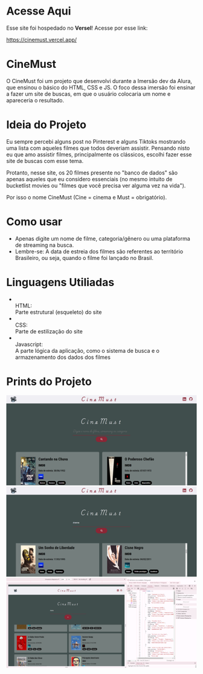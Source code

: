 <h1>Acesse Aqui</h1>

<p>Esse site foi hospedado no <b>Versel</b>! Acesse por esse link:
<br>

<a href="https://cinemust.vercel.app/" target="_blank" >https://cinemust.vercel.app/</a>

</p>

###

<h1>CineMust</h1>

<p>O CineMust foi um projeto que desenvolvi durante a Imersão dev da Alura, que ensinou o básico do HTML, CSS e JS. O foco dessa imersão foi ensinar a fazer um site de buscas, em que o usuário colocaria um nome e apareceria o resultado.</p>

###

<h1>Ideia do Projeto</h1>

<p>Eu sempre percebi alguns post no Pinterest e alguns Tiktoks mostrando uma lista com aqueles filmes que todos deveriam assistir. Pensando nisto eu que amo assistir filmes, principalmente os clássicos, escolhi fazer esse site de buscas com esse tema.</p>

<p>Protanto, nesse site, os 20 filmes presente no "banco de dados" são apenas aqueles que eu considero essenciais (no mesmo intuito de bucketlist movies ou "filmes que você precisa ver alguma vez na vida").</p>

<p>Por isso o nome CineMust (Cine = cinema e Must =  obrigatório).</p>

###

<h1>Como usar</h1>

<ul>
    <li>Apenas digite um nome de filme, categoria/gênero ou uma plataforma de streaming na busca.</li>
    <li>Lembre-se: A data de estreia dos filmes são referentes ao território Brasileiro, ou seja, quando o filme foi lançado no Brasil.</li>
</ul>

###

<h1>Linguagens Utiliadas</h1>

<ul>
    <li><br>HTML:</br> Parte estrutural (esqueleto) do site</li>
    <li><br>CSS:</br> Parte de estilização do site</li>
    <li><br>Javascript:</br> A parte lógica da aplicação, como o sistema de busca e o armazenamento dos dados dos filmes</li>
</ul>

<h1>Prints do Projeto</h1>

<img src="/imgs_readme/pag_principal.png" alt="">
<img src="/imgs_readme/pag_principal_drama.png" alt="">
<img src="/imgs_readme/codigo.png" alt="">
